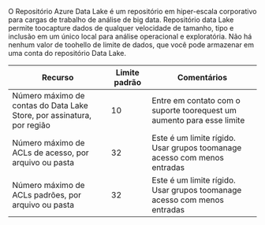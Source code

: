 O Repositório Azure Data Lake é um repositório em hiper-escala corporativo para cargas de trabalho de análise de big data. Repositório data Lake permite toocapture dados de qualquer velocidade de tamanho, tipo e inclusão em um único local para análise operacional e exploratória. Não há nenhum valor de toohello de limite de dados, que você pode armazenar em uma conta do repositório Data Lake.

| **Recurso** | **Limite padrão** | **Comentários** |
| --- | --- | --- |
| Número máximo de contas do Data Lake Store, por assinatura, por região |10 | Entre em contato com o suporte toorequest um aumento para esse limite |
| Número máximo de ACLs de acesso, por arquivo ou pasta |32 | Este é um limite rígido. Usar grupos toomanage acesso com menos entradas |
| Número máximo de ACLs padrões, por arquivo ou pasta |32 | Este é um limite rígido. Usar grupos toomanage acesso com menos entradas |
